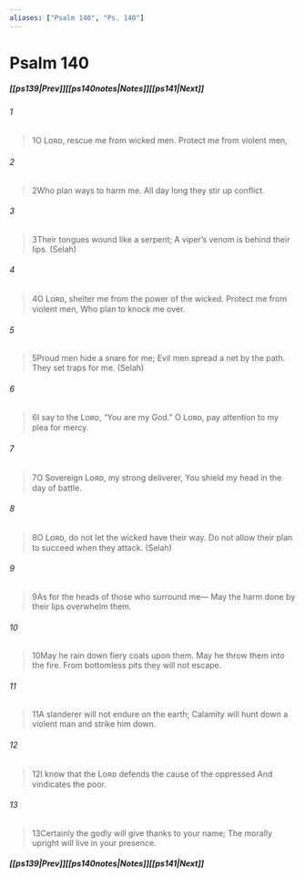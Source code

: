 ```yaml
---
aliases: ["Psalm 140", "Ps. 140"]
---
```

# Psalm 140
##### <span class=arrow-left></span>[[ps139|Prev]]<span class=navigation-separator></span>[[ps140notes|Notes]]<span class=navigation-separator></span>[[ps141|Next]]<span class=arrow-right></span>
###### 1
><span class=verse-first-poetry>1</span>O Lᴏʀᴅ, rescue me from wicked men.
>Protect me from violent men,
###### 2
><span class=verse-body-poetry>2</span>Who plan ways to harm me.
>All day long they stir up conflict.
###### 3
><span class=verse-body-poetry>3</span>Their tongues wound like a serpent;
>A viper’s venom is behind their lips. (Selah)
<div class=paragraph-break></div>

###### 4
><span class=verse-first-poetry>4</span>O Lᴏʀᴅ, shelter me from the power of the wicked.
>Protect me from violent men,
>Who plan to knock me over.
###### 5
><span class=verse-body-poetry>5</span>Proud men hide a snare for me;
>Evil men spread a net by the path.
>They set traps for me. (Selah)
<div class=paragraph-break></div>

###### 6
><span class=verse-first-poetry>6</span>I say to the Lᴏʀᴅ, “You are my God.”
>O Lᴏʀᴅ, pay attention to my plea for mercy.
###### 7
><span class=verse-body-poetry>7</span>O Sovereign Lᴏʀᴅ, my strong deliverer,
>You shield my head in the day of battle.
###### 8
><span class=verse-body-poetry>8</span>O Lᴏʀᴅ, do not let the wicked have their way.
>Do not allow their plan to succeed when they attack. (Selah)
<div class=paragraph-break></div>

###### 9
><span class=verse-first-poetry>9</span>As for the heads of those who surround me—
>May the harm done by their lips overwhelm them.
###### 10
><span class=verse-body-poetry>10</span>May he rain down fiery coals upon them.
>May he throw them into the fire.
>From bottomless pits they will not escape.
###### 11
><span class=verse-body-poetry>11</span>A slanderer will not endure on the earth;
>Calamity will hunt down a violent man and strike him down.
<div class=paragraph-break></div>

###### 12
><span class=verse-first-poetry>12</span>I know that the Lᴏʀᴅ defends the cause of the oppressed
>And vindicates the poor.
###### 13
><span class=verse-body-poetry>13</span>Certainly the godly will give thanks to your name;
>The morally upright will live in your presence.
##### <span class=arrow-left></span>[[ps139|Prev]]<span class=navigation-separator></span>[[ps140notes|Notes]]<span class=navigation-separator></span>[[ps141|Next]]<span class=arrow-right></span>
